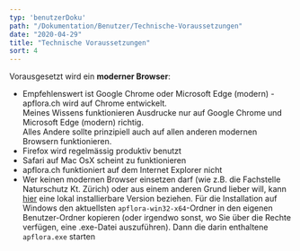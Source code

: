 ```yaml
---
typ: 'benutzerDoku'
path: "/Dokumentation/Benutzer/Technische-Voraussetzungen"
date: "2020-04-29"
title: "Technische Voraussetzungen"
sort: 4
---
```


Vorausgesetzt wird ein **moderner Browser**:

* Empfehlenswert ist Google Chrome oder Microsoft Edge (modern) - apflora.ch wird auf Chrome entwickelt.<br/>
  Meines Wissens funktionieren Ausdrucke nur auf Google Chrome und Microsoft Edge (modern) richtig.<br/>
  Alles Andere sollte prinzipiell auch auf allen anderen modernen Browsern funktionieren.
* Firefox wird regelmässig produktiv benutzt
* Safari auf Mac OsX scheint zu funktionieren
* apflora.ch funktioniert auf dem Internet Explorer nicht
* Wer keinen modernen Browser einsetzen darf (wie z.B. die Fachstelle Naturschutz Kt. Zürich) oder aus einem anderen Grund lieber will, kann [hier](https://www.dropbox.com/sh/5ar4f0fu5uqvhar/AADJmUo_9pakOnjL_U27EpQMa?dl=0) eine lokal installierbare Version beziehen. Für die Installation auf Windows den aktuellsten `apflora-win32-x64`-Ordner in den eigenen Benutzer-Ordner kopieren (oder irgendwo sonst, wo Sie über die Rechte verfügen, eine .exe-Datei auszuführen). Dann die darin enthaltene `apflora.exe` starten